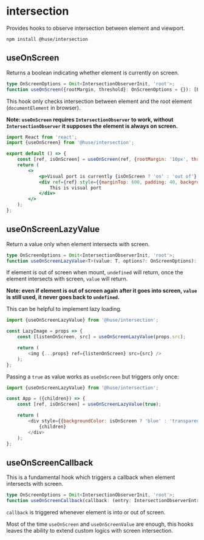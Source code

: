 # intersection

Provides hooks to observe intersection between element and viewport.

```shell
npm install @huse/intersection
```

## useOnScreen

Returns a boolean indicating whether element is currently on screen.

```typescript
type OnScreenOptions = Omit<IntersectionObserverInit, 'root'>;
function useOnScreen({rootMargin, threshold}: OnScreenOptions = {}): [EffectRef, boolean];
```

This hook only checks intersection between element and the root element (`documentElement` in browser).

**Note: `useOnScreen` requires `IntersectionObserver` to work, without `IntersectionObserver` it supposes the element is always on screen.**

```jsx
import React from 'react';
import {useOnScreen} from '@huse/intersection';

export default () => {
    const [ref, isOnScreen] = useOnScreen(ref, {rootMargin: '10px', threshold: '30%'});
    return (
        <>
            <p>Visual port is currently {isOnScreen ? 'on' : 'out of'} screen</p>
            <div ref={ref} style={{marginTop: 600, padding: 40, backgroundColor: '#007bd2', fontSize: 30, color: '#fff'}}>
                This is visual port
            </div>
        </>
    );
};
```

## useOnScreenLazyValue

Return a value only when element intersects with screen.

```typescript
type OnScreenOptions = Omit<IntersectionObserverInit, 'root'>;
function useOnScreenLazyValue<T>(value: T, options?: OnScreenOptions): [EffectRef, T | undefined];
```

If element is out of screen when mount, `undefined` will return, once the element intersects with screen, `value` will return.

**Note: even if element is out of screen again after it goes into screen, `value` is still used, it never goes back to `undefined`.**

This can be helpful to implement lazy loading.

```javascript
import {useOnScreenLazyValue} from '@huse/intersection';

const LazyImage = props => {
    const [listenOnScreen, src] = useOnScreenLazyValue(props.src);

    return (
        <img {...props} ref={listenOnScreen} src={src} />
    );
};
```

Passing a `true` as value works as `useOnScreen` but triggers only once:

```javascript
import {useOnScreenLazyValue} from '@huse/intersection';

const App = ({children}) => {
    const [ref, isOnScreen] = useOnScreenLazyValue(true);

    return (
        <div style={{backgroundColor: isOnScreen ? 'blue' : 'transparent'}}>
            {children}
        </div>
    );
};
```

## useOnScreenCallback

This is a fundamental hook which triggers a callback when element intersects with screen.

```typescript
type OnScreenOptions = Omit<IntersectionObserverInit, 'root'>;
function useOnScreenCallback(callback: (entry: IntersectionObserverEntry) => void, options?: OnScreenOptions): EffectRef;
```

`callback` is triggered whenever element is into or out of screen.

Most of the time `useOnScreen` and `useOnScreenValue` are enough, this hooks leaves the ability to extend custom logics with screen intersection.

